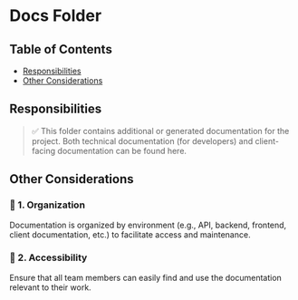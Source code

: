 # Docs Folder

## Table of Contents

* [Responsibilities](#responsibilities)
* [Other Considerations](#other-considerations)

## Responsibilities

> ✅ This folder contains additional or generated documentation for the project.
> Both technical documentation (for developers) and client-facing documentation can be found here.

## Other Considerations

### 🔹 1. Organization  
Documentation is organized by environment (e.g., API, backend, frontend, client documentation, etc.) to facilitate access and maintenance.

### 🔹 2. Accessibility  
Ensure that all team members can easily find and use the documentation relevant to their work.

